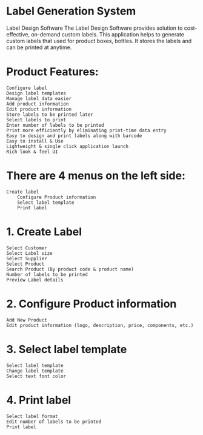 # Label Generation System

Label Design Software
	The Label Design Software provides solution to cost-effective, on-demand custom labels. This application helps to generate custom labels that used for product boxes, bottles. It stores the labels and can be printed at anytime.

# Product Features:
	Configure label
	Design label templates
	Manage label data easier
	Add product information
	Edit product information
	Store labels to be printed later
	Select labels to print
	Enter number of labels to be printed
	Print more efficiently by eliminating print-time data entry
	Easy to design and print labels along with barcode
	Easy to install & Use
	Lightweight & single click application launch
	Rich look & feel UI

# There are 4 menus on the left side:
	Create label
      	Configure Product information 
      	Select label template
      	Print label

# 1. Create Label
	Select Customer
	Select Label size
	Select Supplier
	Select Product
	Search Product (By product code & product name)
	Number of labels to be printed
	Preview Label details

# 2. Configure Product information
 	Add New Product
	Edit product information (logo, description, price, components, etc.)

# 3. Select label template
	Select label template
	Change label template
	Select text font color

# 4. Print label
	Select label format
	Edit number of labels to be printed 
	Print label

